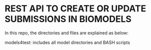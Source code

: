 # REST API TO CREATE OR UPDATE SUBMISSIONS IN BIOMODELS
In this repo, the directories and files are explained as below:

models4test: includes all model directories and BASH scripts
